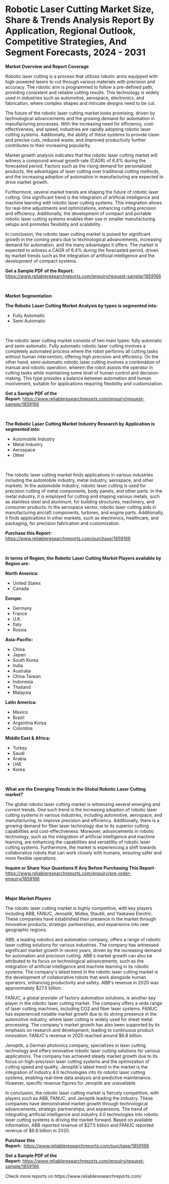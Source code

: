 <p><h1>Robotic Laser Cutting Market Size, Share & Trends Analysis Report By Application, Regional Outlook, Competitive Strategies, And Segment Forecasts, 2024 - 2031</h1></p><p><strong>Market Overview and Report Coverage</strong></p>
<p><p>Robotic laser cutting is a process that utilizes robotic arms equipped with high-powered lasers to cut through various materials with precision and accuracy. The robotic arm is programmed to follow a pre-defined path, providing consistent and reliable cutting results. This technology is widely used in industries such as automotive, aerospace, electronics, and fabrication, where complex shapes and intricate designs need to be cut.</p><p>The future of the robotic laser cutting market looks promising, driven by technological advancements and the growing demand for automation in manufacturing processes. With the increasing need for efficiency, cost-effectiveness, and speed, industries are rapidly adopting robotic laser cutting systems. Additionally, the ability of these systems to provide clean and precise cuts, reduced waste, and improved productivity further contributes to their increasing popularity.</p><p>Market growth analysis indicates that the robotic laser cutting market will witness a compound annual growth rate (CAGR) of 6.4% during the forecasted period. Factors such as the rising demand for personalized products, the advantages of laser cutting over traditional cutting methods, and the increasing adoption of automation in manufacturing are expected to drive market growth.</p><p>Furthermore, several market trends are shaping the future of robotic laser cutting. One significant trend is the integration of artificial intelligence and machine learning with robotic laser cutting systems. This integration allows for real-time adjustments and optimizations, enhancing cutting precision and efficiency. Additionally, the development of compact and portable robotic laser cutting systems enables their use in smaller manufacturing setups and promotes flexibility and scalability.</p><p>In conclusion, the robotic laser cutting market is poised for significant growth in the coming years due to technological advancements, increasing demand for automation, and the many advantages it offers. The market is expected to witness a CAGR of 6.4% during the forecasted period, driven by market trends such as the integration of artificial intelligence and the development of compact systems.</p></p>
<p><strong>Get a Sample PDF of the Report:</strong> <a href="https://www.reliableresearchreports.com/enquiry/request-sample/1859166">https://www.reliableresearchreports.com/enquiry/request-sample/1859166</a></p>
<p>&nbsp;</p>
<p><strong>Market Segmentation</strong></p>
<p><strong>The Robotic Laser Cutting Market Analysis by types is segmented into:</strong></p>
<p><ul><li>Fully Automatic</li><li>Semi Automatic</li></ul></p>
<p>&nbsp;</p>
<p><p>The robotic laser cutting market consists of two main types: fully automatic and semi-automatic. Fully automatic robotic laser cutting involves a completely automated process where the robot performs all cutting tasks without human intervention, offering high precision and efficiency. On the other hand, semi-automatic robotic laser cutting involves a combination of manual and robotic operation, wherein the robot assists the operator in cutting tasks while maintaining some level of human control and decision-making. This type provides a balance between automation and human involvement, suitable for applications requiring flexibility and customization.</p></p>
<p><strong>Get a Sample PDF of the Report:</strong>&nbsp;<a href="https://www.reliableresearchreports.com/enquiry/request-sample/1859166">https://www.reliableresearchreports.com/enquiry/request-sample/1859166</a></p>
<p>&nbsp;</p>
<p><strong>The Robotic Laser Cutting Market Industry Research by Application is segmented into:</strong></p>
<p><ul><li>Automobile Industry</li><li>Metal Industry</li><li>Aerospace</li><li>Other</li></ul></p>
<p>&nbsp;</p>
<p><p>The robotic laser cutting market finds applications in various industries including the automobile industry, metal industry, aerospace, and other markets. In the automobile industry, robotic laser cutting is used for precision cutting of metal components, body panels, and other parts. In the metal industry, it is employed for cutting and shaping various metals, such as stainless steel and aluminum, for building structures, machinery, and consumer products. In the aerospace sector, robotic laser cutting aids in manufacturing aircraft components, turbines, and engine parts. Additionally, it finds applications in other markets, such as electronics, healthcare, and packaging, for precision fabrication and customization.</p></p>
<p><strong>Purchase this Report:</strong>&nbsp; <a href="https://www.reliableresearchreports.com/purchase/1859166">https://www.reliableresearchreports.com/purchase/1859166</a></p>
<p>&nbsp;</p>
<p><strong>In terms of Region, the Robotic Laser Cutting Market Players available by Region are:</strong></p>
<p>
    <p> <strong> North America: </strong>
        <ul>
            <li>United States</li>
            <li>Canada</li>
        </ul>
        </p> 
    <p> <strong> Europe: </strong>
        <ul>
            <li>Germany</li>
            <li>France</li>
            <li>U.K.</li>
            <li>Italy</li>
            <li>Russia</li>
        </ul>
        </p> 
    <p> <strong> Asia-Pacific: </strong>
        <ul>
            <li>China</li>
            <li>Japan</li>
            <li>South Korea</li>
            <li>India</li>
            <li>Australia</li>
            <li>China Taiwan</li>
            <li>Indonesia</li>
            <li>Thailand</li>
            <li>Malaysia</li>
        </ul>
        </p> 
    <p> <strong> Latin America: </strong>
        <ul>
            <li>Mexico</li>
            <li>Brazil</li>
            <li>Argentina Korea</li>
            <li>Colombia</li>
        </ul>
        </p> 
    <p> <strong> Middle East & Africa: </strong>
        <ul>
            <li>Turkey</li>
            <li>Saudi</li>
            <li>Arabia</li>
            <li>UAE</li>
            <li>Korea</li>
        </ul>
    </p>
    </p>
<p>&nbsp;</p>
<p><strong>What are the Emerging Trends in the Global Robotic Laser Cutting market?</strong></p>
<p><p>The global robotic laser cutting market is witnessing several emerging and current trends. One such trend is the increasing adoption of robotic laser cutting systems in various industries, including automotive, aerospace, and manufacturing, to improve precision and efficiency. Additionally, there is a growing demand for fiber laser technology due to its superior cutting capabilities and cost-effectiveness. Moreover, advancements in robotic technology, such as the integration of artificial intelligence and machine learning, are enhancing the capabilities and versatility of robotic laser cutting systems. Furthermore, the market is experiencing a shift towards collaborative robots that can work closely with humans, ensuring safer and more flexible operations.</p></p>
<p><strong>Inquire or Share Your Questions If Any Before Purchasing This Report</strong>- <a href="https://www.reliableresearchreports.com/enquiry/pre-order-enquiry/1859166">https://www.reliableresearchreports.com/enquiry/pre-order-enquiry/1859166</a></p>
<p>&nbsp;</p>
<p><strong>Major Market Players</strong></p>
<p><p>The robotic laser cutting market is highly competitive, with key players including ABB, FANUC, Jenoptik, Midea, Staubli, and Yaskawa Electric. These companies have established their presence in the market through innovative products, strategic partnerships, and expansions into new geographic regions.</p><p>ABB, a leading robotics and automation company, offers a range of robotic laser cutting solutions for various industries. The company has witnessed significant market growth in recent years, driven by the increasing demand for automation and precision cutting. ABB's market growth can also be attributed to its focus on technological advancements, such as the integration of artificial intelligence and machine learning in its robotic systems. The company's latest trend in the robotic laser cutting market is the development of collaborative robots that work alongside human operators, enhancing productivity and safety. ABB's revenue in 2020 was approximately $27.5 billion.</p><p>FANUC, a global provider of factory automation solutions, is another key player in the robotic laser cutting market. The company offers a wide range of laser cutting machines, including CO2 and fiber laser systems. FANUC has experienced notable market growth due to its strong presence in the automotive industry, where laser cutting is widely used for sheet metal processing. The company's market growth has also been supported by its emphasis on research and development, leading to continuous product innovation. FANUC's revenue in 2020 reached around $6.8 billion.</p><p>Jenoptik, a German photonics company, specializes in laser cutting technology and offers innovative robotic laser cutting solutions for various applications. The company has achieved steady market growth due to its focus on high-precision laser cutting systems and the optimization of cutting speed and quality. Jenoptik's latest trend in the market is the integration of industry 4.0 technologies into its robotic laser cutting systems, enabling real-time data analysis and predictive maintenance. However, specific revenue figures for Jenoptik are unavailable.</p><p>In conclusion, the robotic laser cutting market is fiercely competitive, with players such as ABB, FANUC, and Jenoptik leading the industry. These companies have demonstrated market growth through technological advancements, strategic partnerships, and expansions. The trend of integrating artificial intelligence and industry 4.0 technologies into robotic laser cutting systems is driving the market forward. Based on available information, ABB reported revenue of $27.5 billion and FANUC reported revenue of $6.8 billion in 2020.</p></p>
<p><strong>Purchase this Report:</strong>&nbsp;&nbsp;<a href="https://www.reliableresearchreports.com/purchase/1859166">https://www.reliableresearchreports.com/purchase/1859166</a></p>
<p></p>
<p><strong>Get a Sample PDF of the Report:</strong>&nbsp;<a href="https://www.reliableresearchreports.com/enquiry/request-sample/1859166">https://www.reliableresearchreports.com/enquiry/request-sample/1859166</a></p>
<p>Check more reports on https://www.reliableresearchreports.com/</p>